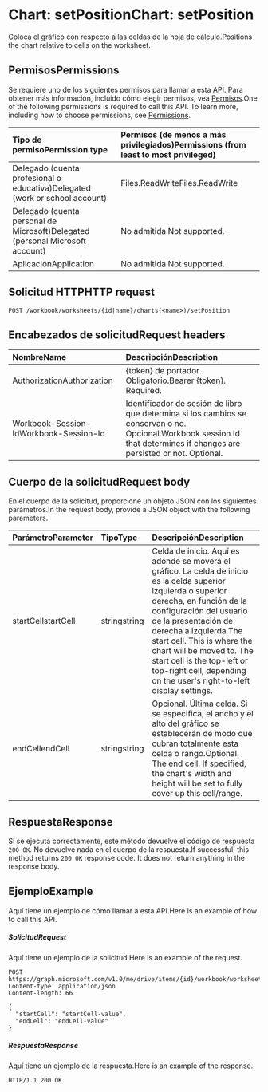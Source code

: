 # <a name="chart-setposition"></a><span data-ttu-id="a23ce-101">Chart: setPosition</span><span class="sxs-lookup"><span data-stu-id="a23ce-101">Chart: setPosition</span></span>

<span data-ttu-id="a23ce-102">Coloca el gráfico con respecto a las celdas de la hoja de cálculo.</span><span class="sxs-lookup"><span data-stu-id="a23ce-102">Positions the chart relative to cells on the worksheet.</span></span>
## <a name="permissions"></a><span data-ttu-id="a23ce-103">Permisos</span><span class="sxs-lookup"><span data-stu-id="a23ce-103">Permissions</span></span>
<span data-ttu-id="a23ce-p101">Se requiere uno de los siguientes permisos para llamar a esta API. Para obtener más información, incluido cómo elegir permisos, vea [Permisos](../../../concepts/permissions_reference.md).</span><span class="sxs-lookup"><span data-stu-id="a23ce-p101">One of the following permissions is required to call this API. To learn more, including how to choose permissions, see [Permissions](../../../concepts/permissions_reference.md).</span></span>

|<span data-ttu-id="a23ce-106">Tipo de permiso</span><span class="sxs-lookup"><span data-stu-id="a23ce-106">Permission type</span></span>      | <span data-ttu-id="a23ce-107">Permisos (de menos a más privilegiados)</span><span class="sxs-lookup"><span data-stu-id="a23ce-107">Permissions (from least to most privileged)</span></span>              |
|:--------------------|:---------------------------------------------------------|
|<span data-ttu-id="a23ce-108">Delegado (cuenta profesional o educativa)</span><span class="sxs-lookup"><span data-stu-id="a23ce-108">Delegated (work or school account)</span></span> | <span data-ttu-id="a23ce-109">Files.ReadWrite</span><span class="sxs-lookup"><span data-stu-id="a23ce-109">Files.ReadWrite</span></span>    |
|<span data-ttu-id="a23ce-110">Delegado (cuenta personal de Microsoft)</span><span class="sxs-lookup"><span data-stu-id="a23ce-110">Delegated (personal Microsoft account)</span></span> | <span data-ttu-id="a23ce-111">No admitida.</span><span class="sxs-lookup"><span data-stu-id="a23ce-111">Not supported.</span></span>    |
|<span data-ttu-id="a23ce-112">Aplicación</span><span class="sxs-lookup"><span data-stu-id="a23ce-112">Application</span></span> | <span data-ttu-id="a23ce-113">No admitida.</span><span class="sxs-lookup"><span data-stu-id="a23ce-113">Not supported.</span></span> |

## <a name="http-request"></a><span data-ttu-id="a23ce-114">Solicitud HTTP</span><span class="sxs-lookup"><span data-stu-id="a23ce-114">HTTP request</span></span>
<!-- { "blockType": "ignored" } -->
```http
POST /workbook/worksheets/{id|name}/charts(<name>)/setPosition

```
## <a name="request-headers"></a><span data-ttu-id="a23ce-115">Encabezados de solicitud</span><span class="sxs-lookup"><span data-stu-id="a23ce-115">Request headers</span></span>
| <span data-ttu-id="a23ce-116">Nombre</span><span class="sxs-lookup"><span data-stu-id="a23ce-116">Name</span></span>       | <span data-ttu-id="a23ce-117">Descripción</span><span class="sxs-lookup"><span data-stu-id="a23ce-117">Description</span></span>|
|:---------------|:----------|
| <span data-ttu-id="a23ce-118">Authorization</span><span class="sxs-lookup"><span data-stu-id="a23ce-118">Authorization</span></span>  | <span data-ttu-id="a23ce-p102">{token} de portador. Obligatorio.</span><span class="sxs-lookup"><span data-stu-id="a23ce-p102">Bearer {token}. Required.</span></span> |
| <span data-ttu-id="a23ce-121">Workbook-Session-Id</span><span class="sxs-lookup"><span data-stu-id="a23ce-121">Workbook-Session-Id</span></span>  | <span data-ttu-id="a23ce-p103">Identificador de sesión de libro que determina si los cambios se conservan o no. Opcional.</span><span class="sxs-lookup"><span data-stu-id="a23ce-p103">Workbook session Id that determines if changes are persisted or not. Optional.</span></span>|

## <a name="request-body"></a><span data-ttu-id="a23ce-124">Cuerpo de la solicitud</span><span class="sxs-lookup"><span data-stu-id="a23ce-124">Request body</span></span>
<span data-ttu-id="a23ce-125">En el cuerpo de la solicitud, proporcione un objeto JSON con los siguientes parámetros.</span><span class="sxs-lookup"><span data-stu-id="a23ce-125">In the request body, provide a JSON object with the following parameters.</span></span>

| <span data-ttu-id="a23ce-126">Parámetro</span><span class="sxs-lookup"><span data-stu-id="a23ce-126">Parameter</span></span>    | <span data-ttu-id="a23ce-127">Tipo</span><span class="sxs-lookup"><span data-stu-id="a23ce-127">Type</span></span>   |<span data-ttu-id="a23ce-128">Descripción</span><span class="sxs-lookup"><span data-stu-id="a23ce-128">Description</span></span>|
|:---------------|:--------|:----------|
|<span data-ttu-id="a23ce-129">startCell</span><span class="sxs-lookup"><span data-stu-id="a23ce-129">startCell</span></span>|<span data-ttu-id="a23ce-130">string</span><span class="sxs-lookup"><span data-stu-id="a23ce-130">string</span></span>|<span data-ttu-id="a23ce-p104">Celda de inicio. Aquí es adonde se moverá el gráfico. La celda de inicio es la celda superior izquierda o superior derecha, en función de la configuración del usuario de la presentación de derecha a izquierda.</span><span class="sxs-lookup"><span data-stu-id="a23ce-p104">The start cell. This is where the chart will be moved to. The start cell is the top-left or top-right cell, depending on the user's right-to-left display settings.</span></span>|
|<span data-ttu-id="a23ce-134">endCell</span><span class="sxs-lookup"><span data-stu-id="a23ce-134">endCell</span></span>|<span data-ttu-id="a23ce-135">string</span><span class="sxs-lookup"><span data-stu-id="a23ce-135">string</span></span>|<span data-ttu-id="a23ce-p105">Opcional. Última celda. Si se especifica, el ancho y el alto del gráfico se establecerán de modo que cubran totalmente esta celda o rango.</span><span class="sxs-lookup"><span data-stu-id="a23ce-p105">Optional. The end cell. If specified, the chart's width and height will be set to fully cover up this cell/range.</span></span>|

## <a name="response"></a><span data-ttu-id="a23ce-139">Respuesta</span><span class="sxs-lookup"><span data-stu-id="a23ce-139">Response</span></span>

<span data-ttu-id="a23ce-p106">Si se ejecuta correctamente, este método devuelve el código de respuesta `200 OK`. No devuelve nada en el cuerpo de la respuesta.</span><span class="sxs-lookup"><span data-stu-id="a23ce-p106">If successful, this method returns `200 OK` response code. It does not return anything in the response body.</span></span>

## <a name="example"></a><span data-ttu-id="a23ce-142">Ejemplo</span><span class="sxs-lookup"><span data-stu-id="a23ce-142">Example</span></span>
<span data-ttu-id="a23ce-143">Aquí tiene un ejemplo de cómo llamar a esta API.</span><span class="sxs-lookup"><span data-stu-id="a23ce-143">Here is an example of how to call this API.</span></span>
##### <a name="request"></a><span data-ttu-id="a23ce-144">Solicitud</span><span class="sxs-lookup"><span data-stu-id="a23ce-144">Request</span></span>
<span data-ttu-id="a23ce-145">Aquí tiene un ejemplo de la solicitud.</span><span class="sxs-lookup"><span data-stu-id="a23ce-145">Here is an example of the request.</span></span>
<!-- {
  "blockType": "request",
  "name": "chart_setposition"
}-->
```http
POST https://graph.microsoft.com/v1.0/me/drive/items/{id}/workbook/worksheets/{id|name}/charts(<name>)/setPosition
Content-type: application/json
Content-length: 66

{
  "startCell": "startCell-value",
  "endCell": "endCell-value"
}
```

##### <a name="response"></a><span data-ttu-id="a23ce-146">Respuesta</span><span class="sxs-lookup"><span data-stu-id="a23ce-146">Response</span></span>
<span data-ttu-id="a23ce-147">Aquí tiene un ejemplo de la respuesta.</span><span class="sxs-lookup"><span data-stu-id="a23ce-147">Here is an example of the response.</span></span> 
<!-- {
  "blockType": "response",
  "truncated": true,
  "@odata.type": "microsoft.graph.none"
} -->
```http
HTTP/1.1 200 OK
```

<!-- uuid: 8fcb5dbc-d5aa-4681-8e31-b001d5168d79
2015-10-25 14:57:30 UTC -->
<!-- {
  "type": "#page.annotation",
  "description": "Chart: setPosition",
  "keywords": "",
  "section": "documentation",
  "tocPath": ""
}-->
